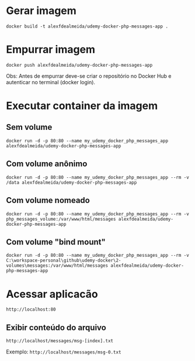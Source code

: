 # Gerar imagem
`docker build -t alexfdealmeida/udemy-docker-php-messages-app .`

# Empurrar imagem
`docker push alexfdealmeida/udemy-docker-php-messages-app`

Obs: Antes de empurrar deve-se criar o repositório no Docker Hub e autenticar no terminal (docker login).

# Executar container da imagem
## Sem volume
`docker run -d -p 80:80 --name my_udemy_docker_php_messages_app alexfdealmeida/udemy-docker-php-messages-app`

## Com volume anônimo
`docker run -d -p 80:80 --name my_udemy_docker_php_messages_app --rm -v /data alexfdealmeida/udemy-docker-php-messages-app`

## Com volume nomeado
`docker run -d -p 80:80 --name my_udemy_docker_php_messages_app --rm -v php_messages_volume:/var/www/html/messages alexfdealmeida/udemy-docker-php-messages-app`

## Com volume "bind mount"
`docker run -d -p 80:80 --name my_udemy_docker_php_messages_app --rm -v C:\workspace-personal\github\udemy-docker\2-volumes\messages:/var/www/html/messages alexfdealmeida/udemy-docker-php-messages-app`

# Acessar aplicacão
`http://localhost:80`

## Exibir conteúdo do arquivo
`http://localhost/messages/msg-[index].txt`

Exemplo: `http://localhost/messages/msg-0.txt`